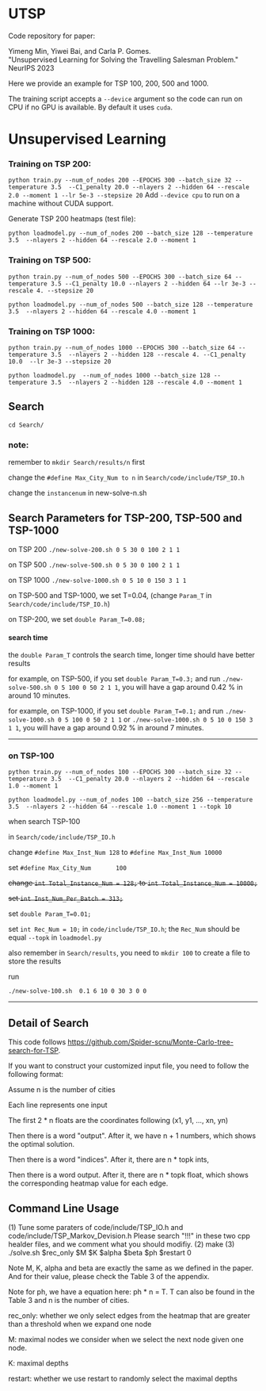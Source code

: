 # UTSP

Code repository for paper:

Yimeng Min, Yiwei Bai, and Carla P. Gomes.  
"Unsupervised Learning for Solving the Travelling Salesman Problem."  
NeurIPS 2023  



Here we provide an example for TSP 100, 200, 500 and 1000.

The training script accepts a `--device` argument so the code can run on CPU if
no GPU is available. By default it uses `cuda`.

# Unsupervised Learning
### Training on TSP 200:

`python train.py --num_of_nodes 200 --EPOCHS 300 --batch_size 32 --temperature 3.5  --C1_penalty 20.0 --nlayers 2 --hidden 64 --rescale 2.0 --moment 1 --lr 5e-3 --stepsize 20`
Add `--device cpu` to run on a machine without CUDA support.

Generate TSP 200 heatmaps (test file):

`python loadmodel.py --num_of_nodes 200 --batch_size 128 --temperature 3.5  --nlayers 2 --hidden 64 --rescale 2.0 --moment 1
`

### Training on TSP 500:
`python train.py --num_of_nodes 500 --EPOCHS 300 --batch_size 64 --temperature 3.5 --C1_penalty 10.0 --nlayers 2 --hidden 64 --lr 3e-3 --rescale 4. --stepsize 20`

`python loadmodel.py --num_of_nodes 500 --batch_size 128 --temperature 3.5  --nlayers 2 --hidden 64 --rescale 4.0 --moment 1`


### Training on TSP 1000:
`python train.py --num_of_nodes 1000 --EPOCHS 300 --batch_size 64 --temperature 3.5  --nlayers 2 --hidden 128 --rescale 4. --C1_penalty 10.0  --lr 3e-3 --stepsize 20`

`python loadmodel.py  --num_of_nodes 1000 --batch_size 128 --temperature 3.5  --nlayers 2 --hidden 128 --rescale 4.0 --moment 1`


## Search
`cd Search/`



### note:

remember to `mkdir Search/results/n` first

change the `#define Max_City_Num to n` in `Search/code/include/TSP_IO.h`

change the `instancenum` in new-solve-n.sh


## Search Parameters for TSP-200, TSP-500 and TSP-1000
on TSP 200
`./new-solve-200.sh 0 5 30 0 100 2 1 1`


on TSP 500
`
./new-solve-500.sh 0 5 30 0 100 2 1 1
`

on TSP 1000
`
./new-solve-1000.sh 0 5 10 0 150 3 1 1
`


on TSP-500 and TSP-1000, we set T=0.04, (change `Param_T` in `Search/code/include/TSP_IO.h`)

on TSP-200, we set `double Param_T=0.08;`


#### search time
the `double Param_T` controls the search time, longer time should have better results

for example, on TSP-500, if you set `double Param_T=0.3;` and run `./new-solve-500.sh 0 5 100 0 50 2 1 1`,
you will have a gap around 0.42 % in around 10 minutes.


for example, on TSP-1000, if you set `double Param_T=0.1;` and run `./new-solve-1000.sh 0 5 100 0 50 2 1 1` or `./new-solve-1000.sh 0 5 10 0 150 3 1 1`,
you will have a gap around 0.92 % in around 7 minutes.

---
### on TSP-100

`python train.py --num_of_nodes 100 --EPOCHS 300 --batch_size 32 --temperature 3.5  --C1_penalty 20.0 --nlayers 2 --hidden 64 --rescale 1.0 --moment 1`

`python loadmodel.py --num_of_nodes 100 --batch_size 256 --temperature 3.5  --nlayers 2 --hidden 64 --rescale 1.0 --moment 1 --topk 10`

when search TSP-100

in `Search/code/include/TSP_IO.h`

change `#define Max_Inst_Num 128` to `#define Max_Inst_Num 10000`

set `#define Max_City_Num       100`

<del>change `int Total_Instance_Num = 128;` to `int Total_Instance_Num = 10000;` </del>

<del>set `int Inst_Num_Per_Batch = 313;` </del>

set `double Param_T=0.01;`

set `int Rec_Num = 10;`  in `code/include/TSP_IO.h`;  the `Rec_Num` should be equal `--topk` in `loadmodel.py`

also remember  in  `Search/results`, you need to `mkdir 100` to create a file to store the results


run 

`./new-solve-100.sh  0.1 6 10 0 30 3 0 0`



---
## Detail of Search
This code follows https://github.com/Spider-scnu/Monte-Carlo-tree-search-for-TSP.

If you want to construct your customized input file, you need to follow the following format:

Assume n is the number of cities

Each line represents one input

The first 2 * n floats are the coordinates following (x1, y1, ..., xn, yn)

Then there is a word "output". After it, we have n + 1 numbers, which shows the optimal solution.

Then there is a word "indices". After it, there are n * topk ints, 

Then there is a word output. After it, there are n * topk float, which shows the corresponding heatmap value for each edge. 



## Command Line Usage

(1) Tune some paraters of code/include/TSP_IO.h and code/include/TSP_Markov_Devision.h
    Please search "!!!" in these two cpp healder files, and we comment what you should modifiy. 
(2) make
(3) ./solve.sh $rec_only $M $K $alpha $beta $ph $restart 0

Note M, K, alpha and beta are exactly the same as we defined in the paper. And for their value, please check the Table 3 of the appendix.

Note for ph, we have a equation here: ph * n = T. T can also be found in the Table 3 and n is the number of cities.

rec_only: whether we only select edges from the heatmap that are greater than a threshold when we expand one node

M: maximal nodes we consider when we select the next node given one node. 

K: maximal depths

restart: whether we use restart to randomly select the maximal depths

